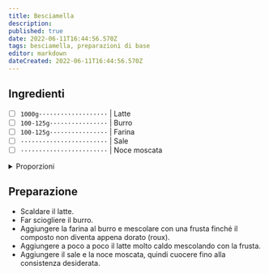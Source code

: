 ```yaml
---
title: Besciamella
description: 
published: true
date: 2022-06-11T16:44:56.570Z
tags: besciamella, preparazioni di base
editor: markdown
dateCreated: 2022-06-11T16:44:56.570Z
---
```


## Ingredienti

* [ ] `1000g···················` | Latte
* [ ] `100-125g················` | Burro
* [ ] `100-125g················` | Farina
* [ ] `························` | Sale
* [ ] `························` | Noce moscata

<details><summary>Proporzioni</summary>

**Latte** (`g`) = `n`; **Burro** (`g`) = `m`

* [ ] `n÷10-n÷8················` | Burro
* [ ] `m·······················` | Farina

</details>

## Preparazione

* Scaldare il latte.
* Far sciogliere il burro.
* Aggiungere la farina al burro e mescolare con una frusta finché il composto non diventa appena dorato (roux).
* Aggiungere a poco a poco il latte molto caldo mescolando con la frusta.
* Aggiungere il sale e la noce moscata, quindi cuocere fino alla consistenza desiderata.